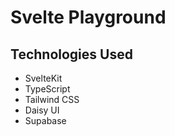 # Svelte Playground

## Technologies Used

- SvelteKit
- TypeScript
- Tailwind CSS
- Daisy UI
- Supabase
